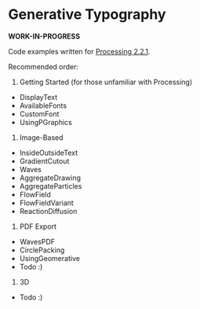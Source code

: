﻿Generative Typography
=====================

**WORK-IN-PROGRESS**

Code examples written for [Processing 2.2.1](http://processing.org/download/).

Recommended order:

1. Getting Started (for those unfamiliar with Processing)
  * DisplayText
  * AvailableFonts
  * CustomFont
  * UsingPGraphics

1. Image-Based
  * InsideOutsideText
  * GradientCutout
  * Waves
  * AggregateDrawing
  * AggregateParticles
  * FlowField
  * FlowFieldVariant
  * ReactionDiffusion

1. PDF Export
  * WavesPDF
  * CirclePacking
  * UsingGeomerative
  * Todo :)

1. 3D
  * Todo :)

